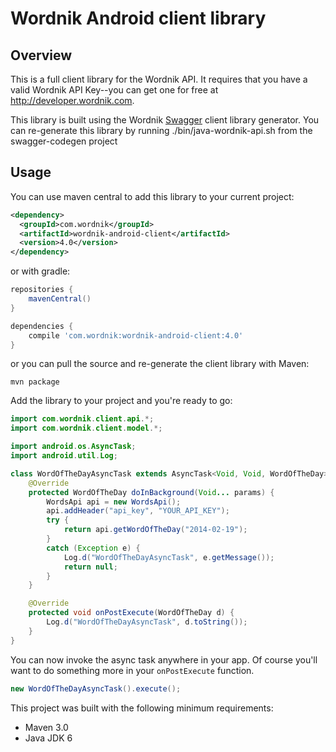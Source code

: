 # Wordnik Android client library

## Overview
This is a full client library for the Wordnik API.  It requires that you have a valid Wordnik API Key--you
can get one for free at http://developer.wordnik.com.

This library is built using the Wordnik [Swagger](http://swagger.wordnik.com) client library generator.  You
can re-generate this library by running ./bin/java-wordnik-api.sh from the swagger-codegen project

## Usage
You can use maven central to add this library to your current project:

```xml
<dependency>
  <groupId>com.wordnik</groupId>
  <artifactId>wordnik-android-client</artifactId>
  <version>4.0</version>
</dependency>
```

or with gradle:

```gradle
repositories {
    mavenCentral()
}

dependencies {
    compile 'com.wordnik:wordnik-android-client:4.0'
}
```

or you can pull the source and re-generate the client library with Maven:

```
mvn package
```

Add the library to your project and you're ready to go:

```java
import com.wordnik.client.api.*;
import com.wordnik.client.model.*;

import android.os.AsyncTask;
import android.util.Log;

class WordOfTheDayAsyncTask extends AsyncTask<Void, Void, WordOfTheDay> {
    @Override
    protected WordOfTheDay doInBackground(Void... params) {
        WordsApi api = new WordsApi();
        api.addHeader("api_key", "YOUR_API_KEY");
        try {
            return api.getWordOfTheDay("2014-02-19");
        }
        catch (Exception e) {
            Log.d("WordOfTheDayAsyncTask", e.getMessage());
            return null;
        }
    }

    @Override
    protected void onPostExecute(WordOfTheDay d) {
        Log.d("WordOfTheDayAsyncTask", d.toString());
    }
}
```

You can now invoke the async task anywhere in your app.  Of course you'll want to do
something more in your `onPostExecute` function.

```java
new WordOfTheDayAsyncTask().execute();
```

This project was built with the following minimum requirements:

* Maven 3.0
* Java JDK 6
